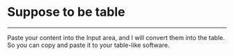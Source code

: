 # Suppose to be table

---

Paste your content into the Input area, and I will convert them into the table.
So you can copy and paste it to your table-like software.